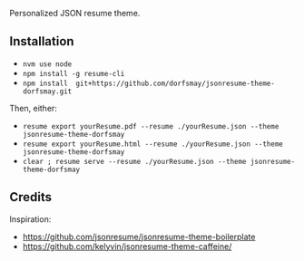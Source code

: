 
Personalized JSON resume theme.

## Installation
* `nvm use node`
* `npm install -g resume-cli`
* `npm install  git+https://github.com/dorfsmay/jsonresume-theme-dorfsmay.git`

Then, either:
* `resume export yourResume.pdf --resume ./yourResume.json --theme jsonresume-theme-dorfsmay`
* `resume export yourResume.html --resume ./yourResume.json --theme jsonresume-theme-dorfsmay`
* `clear ; resume serve --resume ./yourResume.json --theme jsonresume-theme-dorfsmay`



## Credits
Inspiration:
* https://github.com/jsonresume/jsonresume-theme-boilerplate
* https://github.com/kelyvin/jsonresume-theme-caffeine/
